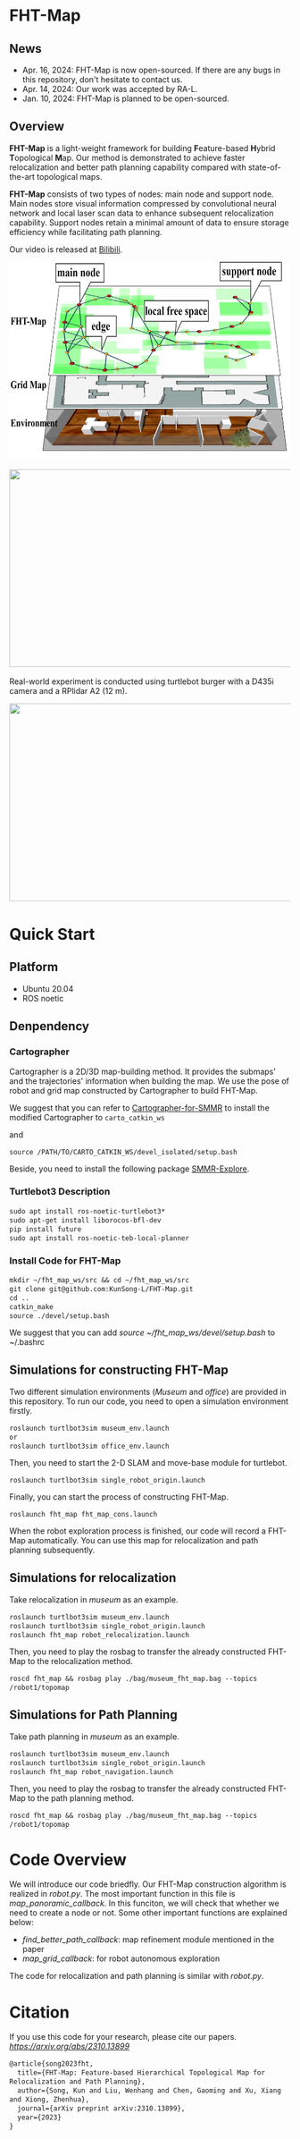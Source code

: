 # FHT-Map

## News
- Apr. 16, 2024: FHT-Map is now open-sourced. If there are any bugs in this repository, don't hesitate to contact us.
- Apr. 14, 2024: Our work was accepted by RA-L.
- Jan. 10, 2024: FHT-Map is planned to be open-sourced.

## Overview
**FHT-Map** is a light-weight framework for building **F**eature-based **H**ybrid **T**opological **M**ap.
Our method is demonstrated to achieve faster relocalization and better path planning capability compared with state-of-the-art topological maps.

**FHT-Map** consists of two types of nodes: main node and support node.
Main nodes store visual information compressed by convolutional neural network and local laser scan data to enhance subsequent relocalization capability.
Support nodes retain a minimal amount of data to ensure storage efficiency while facilitating path planning.

Our video is released at [Bilibili](https://www.bilibili.com/video/BV12F4m1N7GL/?spm_id_from=333.999.0.0).

<p align="center">
  <img src="figure/fig1.png" width = "640" height = "354"/>
</p>



<p align="center">
  <img src="figure/museum_cons.gif" width = "640" height = "354"/>
</p>

Real-world experiment is conducted using turtlebot burger with a D435i camera and a RPlidar A2 (12 m).
<p align="center">
  <img src="figure/realworld.gif" width = "640" height = "354"/>
</p>

# Quick Start
## Platform
- Ubuntu 20.04
- ROS noetic

## Denpendency
### Cartographer
Cartographer is a 2D/3D map-building method. It provides the submaps' and the trajectories' information when building the map. We use the pose of robot and grid map constructed by Cartographer to build FHT-Map.

We suggest that you can refer to [Cartographer-for-SMMR](https://github.com/efc-robot/Cartographer-for-SMMR) to install the modified Cartographer to ```carto_catkin_ws```

and 

```
source /PATH/TO/CARTO_CATKIN_WS/devel_isolated/setup.bash
```

Beside, you need to install the following package [SMMR-Explore](https://github.com/efc-robot/SMMR-Explore).

### Turtlebot3 Description
```
sudo apt install ros-noetic-turtlebot3*
sudo apt-get install liborocos-bfl-dev
pip install future
sudo apt install ros-noetic-teb-local-planner
```

### Install Code for FHT-Map
```
mkdir ~/fht_map_ws/src && cd ~/fht_map_ws/src
git clone git@github.com:KunSong-L/FHT-Map.git
cd ..
catkin_make
source ./devel/setup.bash
```
We suggest that you can add *source ~/fht_map_ws/devel/setup.bash* to ~/.bashrc

## Simulations for constructing FHT-Map
Two different simulation environments (*Museum* and *office*) are provided in this repository.
To run our code, you need to open a simulation environment firstly.
```
roslaunch turtlbot3sim museum_env.launch
or
roslaunch turtlbot3sim office_env.launch
```

Then, you need to start the 2-D SLAM and move-base module for turtlebot.
```
roslaunch turtlbot3sim single_robot_origin.launch
```

Finally, you can start the process of constructing FHT-Map.
```
roslaunch fht_map fht_map_cons.launch
```
When the robot exploration process is finished, our code will record a FHT-Map automatically. You can use this map for relocalization and path planning subsequently.

## Simulations for relocalization
Take relocalization in *museum* as an example.
```
roslaunch turtlbot3sim museum_env.launch
roslaunch turtlbot3sim single_robot_origin.launch
roslaunch fht_map robot_relocalization.launch
```
Then, you need to play the rosbag to transfer the already constructed FHT-Map to the relocalization method.
```
roscd fht_map && rosbag play ./bag/museum_fht_map.bag --topics /robot1/topomap
```

## Simulations for Path Planning
Take path planning in *museum* as an example.
```
roslaunch turtlbot3sim museum_env.launch
roslaunch turtlbot3sim single_robot_origin.launch
roslaunch fht_map robot_navigation.launch
```
Then, you need to play the rosbag to transfer the already constructed FHT-Map to the path planning method.
```
roscd fht_map && rosbag play ./bag/museum_fht_map.bag --topics /robot1/topomap
```

# Code Overview
We will introduce our code briedfly. Our FHT-Map construction algorithm is realized in *robot.py*. The most important function in this file is *map_panoramic_callback*. In this funciton, we will check that whether we need to create a node or not.
Some other important functions are explained below:
- *find_better_path_callback*: map refinement module mentioned in the paper
- *map_grid_callback*: for robot autonomous exploration

The code for relocalization and path planning is similar with *robot.py*.
# Citation
If you use this code for your research, please cite our papers. *https://arxiv.org/abs/2310.13899*

```
@article{song2023fht,
  title={FHT-Map: Feature-based Hierarchical Topological Map for Relocalization and Path Planning},
  author={Song, Kun and Liu, Wenhang and Chen, Gaoming and Xu, Xiang and Xiong, Zhenhua},
  journal={arXiv preprint arXiv:2310.13899},
  year={2023}
}
```

